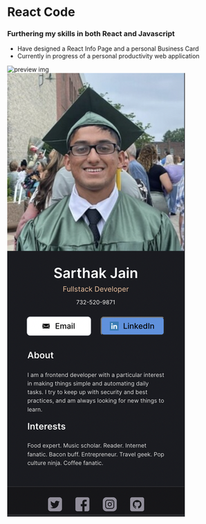 # React Code
### Furthering my skills in both React and Javascript

- Have designed a React Info Page and a personal Business Card
- Currently in progress of a personal productivity web application

![preview img](/react-code/first-project/src/reactCode.png)
![preview img](/react-code/business-card/src/businessCard.png)